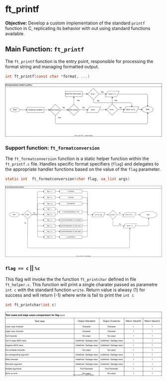 # ft_printf

**Objective:** Develop a custom implementation of the standard `printf` function in C, replicating its behavior with out using standard functions available.

## Main Function: `ft_printf`

The `ft_printf` function is the entry point, responsible for processing the format string and managing formatted output.

```c
int ft_printf(const char *format, ...)
```
![](./Documents/ft_printf.drawio.svg)

### Support function: `ft_formatconversion`

The `ft_formatconversion` function is a static helper function within the `ft_printf.c` file. Handles specific format specifiers (`flag`) and delegates to the appropriate handler functions based on the value of the `flag` parameter.

```c
static int	ft_formatconversion(char flag, va_list args)
```
![](./Documents/ft_formatconversion.drawio.svg)

### `flag == c` || `%c`

This flag will invoke the the function `ft_printchar` defined in file `ft_helper.c`. This function will print a single charater passed as parametre `int c` with the standard function `write`. Return value is alwasy (1) for success and will return (-1) where write is fail to print the `int c`

```c
int	ft_printchar(int c)
```
![](./Documents/ft_printchar.drawio.svg)
